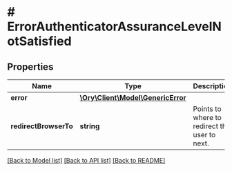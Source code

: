 # # ErrorAuthenticatorAssuranceLevelNotSatisfied

## Properties

Name | Type | Description | Notes
------------ | ------------- | ------------- | -------------
**error** | [**\Ory\Client\Model\GenericError**](GenericError.md) |  | [optional]
**redirectBrowserTo** | **string** | Points to where to redirect the user to next. | [optional]

[[Back to Model list]](../../README.md#models) [[Back to API list]](../../README.md#endpoints) [[Back to README]](../../README.md)
